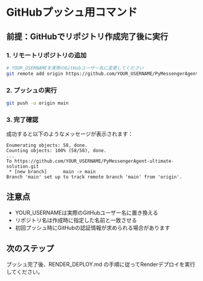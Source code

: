 # GitHubプッシュ用コマンド

## 前提：GitHubでリポジトリ作成完了後に実行

### 1. リモートリポジトリの追加
```bash
# YOUR_USERNAMEを実際のGitHubユーザー名に変更してください
git remote add origin https://github.com/YOUR_USERNAME/PyMessengerAgent-ultimate-solution.git
```

### 2. プッシュの実行
```bash
git push -u origin main
```

### 3. 完了確認
成功すると以下のようなメッセージが表示されます：
```
Enumerating objects: 58, done.
Counting objects: 100% (58/58), done.
...
To https://github.com/YOUR_USERNAME/PyMessengerAgent-ultimate-solution.git
 * [new branch]      main -> main
Branch 'main' set up to track remote branch 'main' from 'origin'.
```

## 注意点
- YOUR_USERNAMEは実際のGitHubユーザー名に置き換える
- リポジトリ名は作成時に指定した名前と一致させる
- 初回プッシュ時にGitHubの認証情報が求められる場合があります

## 次のステップ
プッシュ完了後、RENDER_DEPLOY.md の手順に従ってRenderデプロイを実行してください。
